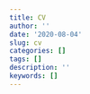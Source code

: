 ```yaml
---
title: CV
author: ''
date: '2020-08-04'
slug: cv
categories: []
tags: []
description: ''
keywords: []
---
```

